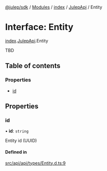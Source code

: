 [@julep/sdk](../README.md) / [Modules](../modules.md) / [index](../modules/index.md) / [JulepApi](../modules/index.JulepApi.md) / Entity

# Interface: Entity

[index](../modules/index.md).[JulepApi](../modules/index.JulepApi.md).Entity

TBD

## Table of contents

### Properties

- [id](index.JulepApi.Entity.md#id)

## Properties

### id

• **id**: `string`

Entity id (UUID)

#### Defined in

[src/api/api/types/Entity.d.ts:9](https://github.com/julep-ai/samantha-dev/blob/1a65618/sdks/js/src/api/api/types/Entity.d.ts#L9)
